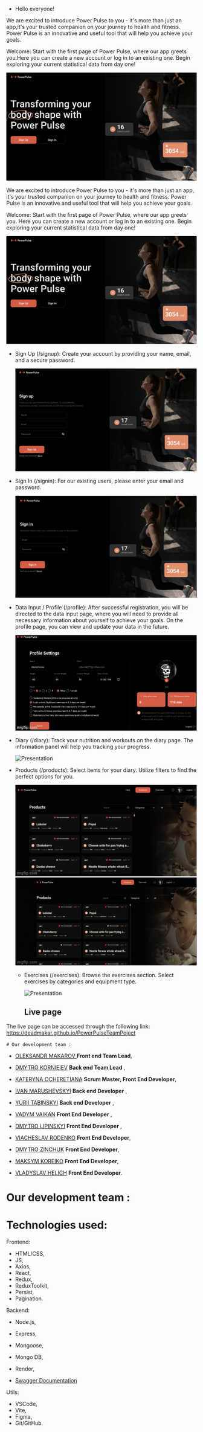 - Hello everyone!

We are excited to introduce Power Pulse to you - it's more than just an app,it's
your trusted companion on your journey to health and fitness. Power Pulse is an
innovative and useful tool that will help you achieve your goals.

Welcome: Start with the first page of Power Pulse, where our app greets you.Here
you can create a new account or log in to an existing one. Begin exploring your
current statistical data from day one!

![Presentation](./public/presentation/Desktop.png)

We are excited to introduce Power Pulse to you - it's more than just an app,
it's your trusted companion on your journey to health and fitness. Power Pulse
is an innovative and useful tool that will help you achieve your goals.

Welcome: Start with the first page of Power Pulse, where our app greets you.
Here you can create a new account or log in to an existing one. Begin exploring
your current statistical data from day one!

![Presentation](./public//presentation/Desktop.png)

- Sign Up (/signup): Create your account by providing your name, email, and a
  secure password.

  ![Presentation](./public/presentation/SignUp.png)

- Sign In (/signin): For our existing users, please enter your email and
  password.

  ![Presentation](./public/presentation/SignIn.png)

- Data Input / Profile (/profile): After successful registration, you will be
  directed to the data input page, where you will need to provide all necessary
  information about yourself to achieve your goals. On the profile page, you can
  view and update your data in the future.

  ![Presentation](./public/presentation/UserPage.gif)

- Diary (/diary): Track your nutrition and workouts on the diary page. The
  information panel will help you tracking your progress.

  ![Presentation](./public/presentation/Diary_0.5.gif.gif)

- Products (/products): Select items for your diary. Utilize filters to find the
  perfect options for you.

  ![Presentation](./public/presentation/Products.gif)
  ![Presentation](./public/presentation/Products_11.gif)

  - Exercises (/exercises): Browse the exercises section. Select exercises by
    categories and equipment type.

    ![Presentation](./public/presentation/Exercises.gif)

    ## Live page

The live page can be accessed through the following link:
https://deadmakar.github.io/PowerPulseTeamPoject

    # Our development team :

- [OLEKSANDR MAKAROV ](https://github.com/DeadMakar) **Front end Team Lead**,
- [DMYTRO KORNIEIEV](https://github.com/kornieiev) **Back end Team Lead** ,
- [KATERYNA OCHERETIANA](https://github.com/KatiaOcheretiana) **Scrum Master,
  Front End Developer**,

- [IVAN MARUSHEVSKYI](https://github.com/MarushevskyiIvan) **Back end
  Developer** ,
- [YURII TABINSKYI](https://github.com/YuriyTabinskuy) **Back end Developer** ,

- [VADYM VAIKAN](https://github.com/vadivai) **Front End Developer** ,
- [DMYTRO LIPINSKYI](https://github.com/Kreker00) **Front End Developer** ,
- [VIACHESLAV RODENKO](https://github.com/rodenkoslava) **Front End Developer**,
- [DMYTRO ZINCHUK](https://github.com/DimaStout) **Front End Developer**,
- [MAKSYM KOREIKO](https://github.com/makswelll) **Front End Developer**,
- [VLADYSLAV HELICH](https://github.com/Vlad3039) **Front End Developer**.

# Our development team :

# Technologies used:

Frontend:

- HTML/CSS,
- JS,
- Axios,
- React,
- Redux,
- ReduxToolkit,
- Persist,
- Pagination.

Backend:

- Node.js,
- Express,
- Mongoose,
- Mongo DB,
- Render,

- [Swagger Documentation](https://powerpulseback.onrender.com/api-docs/#/)

Utils:

- VSCode,
- Vite,
- Figma,
- Git/GitHub.
